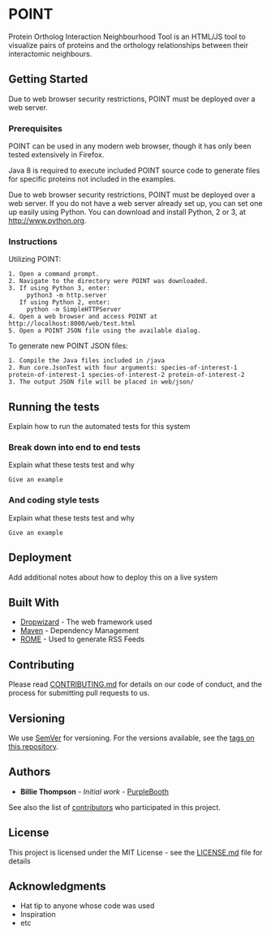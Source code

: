 # POINT
Protein Ortholog Interaction Neighbourhood Tool is an HTML/JS tool to visualize pairs of proteins and the orthology relationships between their interactomic neighbours.

## Getting Started

Due to web browser security restrictions, POINT must be deployed over a web server. 

### Prerequisites

POINT can be used in any modern web browser, though it has only been tested extensively in Firefox.

Java 8 is required to execute included POINT source code to generate files for specific proteins not included in the examples.

Due to web browser security restrictions, POINT must be deployed over a web server. If you do not have a web server already set up, you can set one up easily using Python. You can download and install Python, 2 or 3, at http://www.python.org.

### Instructions

Utilizing POINT:

```
1. Open a command prompt.
2. Navigate to the directory were POINT was downloaded.
3. If using Python 3, enter: 
     python3 -m http.server
   If using Python 2, enter:
     python -m SimpleHTTPServer
4. Open a web browser and access POINT at http://localhost:8000/web/test.html
5. Open a POINT JSON file using the available dialog.
```
To generate new POINT JSON files:

```
1. Compile the Java files included in /java
2. Run core.JsonTest with four arguments: species-of-interest-1 protein-of-interest-1 species-of-interest-2 protein-of-interest-2
3. The output JSON file will be placed in web/json/
```


## Running the tests

Explain how to run the automated tests for this system

### Break down into end to end tests

Explain what these tests test and why

```
Give an example
```

### And coding style tests

Explain what these tests test and why

```
Give an example
```

## Deployment

Add additional notes about how to deploy this on a live system

## Built With

* [Dropwizard](http://www.dropwizard.io/1.0.2/docs/) - The web framework used
* [Maven](https://maven.apache.org/) - Dependency Management
* [ROME](https://rometools.github.io/rome/) - Used to generate RSS Feeds

## Contributing

Please read [CONTRIBUTING.md](https://gist.github.com/PurpleBooth/b24679402957c63ec426) for details on our code of conduct, and the process for submitting pull requests to us.

## Versioning

We use [SemVer](http://semver.org/) for versioning. For the versions available, see the [tags on this repository](https://github.com/your/project/tags). 

## Authors

* **Billie Thompson** - *Initial work* - [PurpleBooth](https://github.com/PurpleBooth)

See also the list of [contributors](https://github.com/your/project/contributors) who participated in this project.

## License

This project is licensed under the MIT License - see the [LICENSE.md](LICENSE.md) file for details

## Acknowledgments

* Hat tip to anyone whose code was used
* Inspiration
* etc

